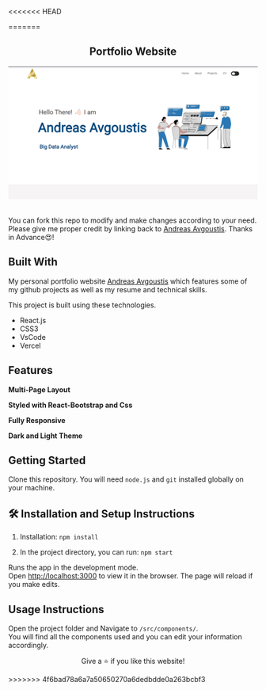 <<<<<<< HEAD

=======
<h2 align="center">
  Portfolio Website<br/>
  <a href="(https://andreasavgou.github.io/" target="_blank"></a>
</h2>
<div align="center">
  <img alt="Demo" src="https://github.com/AndreasAvgou/andreasavgou.github.io/blob/main/public/Andreasavgoustis.png" />
</div>

<br/>

You can fork this repo to modify and make changes according to your need. Please give me proper credit by linking back to [Andreas Avgoustis](https://github.com/AndreasAvgou/andreasavgou.github.io). 
Thanks in Advance😍!

## Built With

My personal portfolio website <a href="https://andreasavgou.github.io/" target="_blank">Andreas Avgoustis</a> which features some of my github projects as well as my resume and technical skills.<br/>

This project is built using these technologies.

- React.js
- CSS3
- VsCode
- Vercel

## Features

**Multi-Page Layout**

**Styled with React-Bootstrap and Css**

**Fully Responsive**

**Dark and Light Theme**

## Getting Started

Clone this repository. You will need `node.js` and `git` installed globally on your machine.

## 🛠 Installation and Setup Instructions

1. Installation: `npm install`

2. In the project directory, you can run: `npm start`

Runs the app in the development mode.\
Open [http://localhost:3000](http://localhost:3000) to view it in the browser.
The page will reload if you make edits.

## Usage Instructions

Open the project folder and Navigate to `/src/components/`. <br/>
You will find all the components used and you can edit your information accordingly.


<p align="center">
Give a ⭐ if you like this website!
</p>
>>>>>>> 4f6bad78a6a7a50650270a6dedbdde0a263bcbf3
